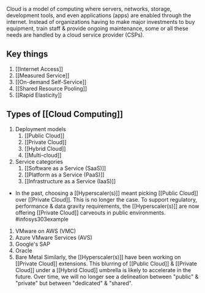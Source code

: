 Cloud is a model of computing where servers, networks, storage, development tools, and even applications (apps) are enabled through the internet. Instead of organizations having to make major investments to buy equipment, train staff & provide ongoing maintenance, some or all these needs are handled by a cloud service provider (CSPs).

## Key things
1. [[Internet Access]]
2. [[Measured Service]]
3. [[On-demand Self-Service]]
4. [[Shared Resource Pooling]]
5. [[Rapid Elasticity]]

## Types of [[Cloud Computing]]
1. Deployment models
	1. [[Public Cloud]]
	2. [[Private Cloud]]
	3. [[Hybrid Cloud]]
	4. [[Multi-cloud]]
2. Service categories
	1. [[Software as a Service (SaaS)]]
	2. [[Platform as a Service (PaaS)]]
	3. [[Infrastructure as a Service (IaaS)]]

- In the past, choosing a [[Hyperscaler(s)]] meant picking [[Public Cloud]] over [[Private Cloud]]. This is no longer the case. To support regulatory, performance & data gravity requirements, the [[Hyperscaler(s)]] are now offering [[Private Cloud]] carveouts in public environments. 
#infosys303example 
1. VMware on AWS (VMC)
2. Azure VMware Services (AVS)
3. Google's SAP
4. Oracle
5. Bare Metal
Similarly, the [[Hyperscaler(s)]] have been working on [[Private Cloud]] extensions. This blurring of [[Public Cloud]] & [[Private Cloud]] under a [[Hybrid Cloud]] umbrella is likely to accelerate in the future. Over time, we will no longer see a delineation between "public" & "private" but between "dedicated" & "shared".


